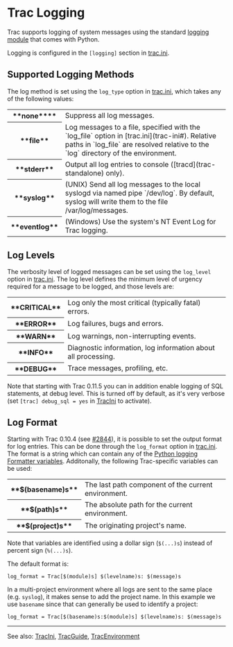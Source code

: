 # Trac Logging


Trac supports logging of system messages using the standard [ logging module](http://docs.python.org/library/logging.html) that comes with Python.


Logging is configured in the `[logging]` section in [trac.ini](trac-ini#).

## Supported Logging Methods


The log method is set using the `log_type` option in [trac.ini](trac-ini#), which takes any of the following values:

<table><tr><th>**none****</th>
<td>Suppress all log messages.
</td></tr>
<tr><th>**file**</th>
<td>Log messages to a file, specified with the `log_file` option in [trac.ini](trac-ini#). Relative paths in `log_file` are resolved relative to the `log` directory of the environment.
</td></tr>
<tr><th>**stderr**</th>
<td>Output all log entries to console ([tracd](trac-standalone) only).
</td></tr>
<tr><th>**syslog**</th>
<td>(UNIX) Send all log messages to the local syslogd via named pipe `/dev/log`. By default, syslog will write them to the file /var/log/messages.
</td></tr>
<tr><th>**eventlog**</th>
<td>(Windows) Use the system's NT Event Log for Trac logging.
</td></tr></table>

## Log Levels


The verbosity level of logged messages can be set using the `log_level` option in [trac.ini](trac-ini#). The log level defines the minimum level of urgency required for a message to be logged, and those levels are:

<table><tr><th>**CRITICAL**</th>
<td>Log only the most critical (typically fatal) errors.
</td></tr>
<tr><th>**ERROR**</th>
<td>Log failures, bugs and errors. 
</td></tr>
<tr><th>**WARN**</th>
<td>Log warnings, non-interrupting events.
</td></tr>
<tr><th>**INFO**</th>
<td>Diagnostic information, log information about all processing.
</td></tr>
<tr><th>**DEBUG**</th>
<td>Trace messages, profiling, etc.
</td></tr></table>


Note that starting with Trac 0.11.5 you can in addition enable logging of SQL statements, at debug level. This is turned off by default, as it's very verbose (set `[trac] debug_sql = yes` in [TracIni](trac-ini) to activate).

## Log Format


Starting with Trac 0.10.4 (see [ \#2844](http://trac.edgewall.org/intertrac/%232844)), it is possible to set the output format for log entries. This can be done through the `log_format` option in [trac.ini](trac-ini#). The format is a string which can contain any of the [ Python logging Formatter variables](http://docs.python.org/library/logging.html#logrecord-attributes). Additonally, the following Trac-specific variables can be used:

<table><tr><th>**$(basename)s**</th>
<td>The last path component of the current environment.
</td></tr>
<tr><th>**$(path)s**</th>
<td>The absolute path for the current environment.
</td></tr>
<tr><th>**$(project)s**</th>
<td>The originating project's name.
</td></tr></table>


Note that variables are identified using a dollar sign (`$(...)s`) instead of percent sign (`%(...)s`).


The default format is:

```wiki
log_format = Trac[$(module)s] $(levelname)s: $(message)s
```


In a multi-project environment where all logs are sent to the same place (e.g. `syslog`), it makes sense to add the project name. In this example we use `basename` since that can generally be used to identify a project:

```wiki
log_format = Trac[$(basename)s:$(module)s] $(levelname)s: $(message)s
```

---


See also: [TracIni](trac-ini), [TracGuide](trac-guide), [TracEnvironment](trac-environment)